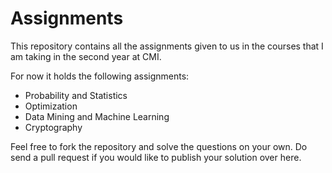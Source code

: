 # Assignments

This repository contains all the assignments given to us in the courses that I am taking in the second year at CMI.

For now it holds the following assignments:
* Probability and Statistics
* Optimization
* Data Mining and Machine Learning
* Cryptography

Feel free to fork the repository and solve the questions on your own. Do send a pull request if you would like to publish your solution over here.
